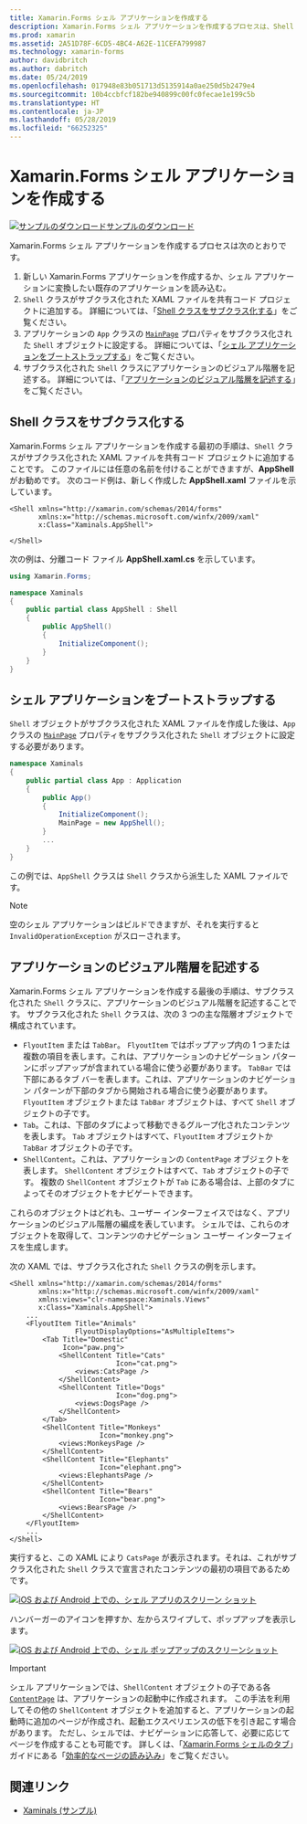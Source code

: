 ```yaml
---
title: Xamarin.Forms シェル アプリケーションを作成する
description: Xamarin.Forms シェル アプリケーションを作成するプロセスは、Shell クラスがサブクラス化された XAML ファイルを作成し、アプリケーションの App クラスの MainPage プロパティをサブクラス化した Shell オブジェクトに設定した後、サブクラス化した Shell クラスにアプリケーションのビジュアル階層を記述することです。
ms.prod: xamarin
ms.assetid: 2A51D78F-6CD5-4BC4-A62E-11CEFA799987
ms.technology: xamarin-forms
author: davidbritch
ms.author: dabritch
ms.date: 05/24/2019
ms.openlocfilehash: 017948e83b051713d5135914a0ae250d5b2479e4
ms.sourcegitcommit: 10b4ccbfcf182be940899c00fc0fecae1e199c5b
ms.translationtype: HT
ms.contentlocale: ja-JP
ms.lasthandoff: 05/28/2019
ms.locfileid: "66252325"
---
```

# <a name="create-a-xamarinforms-shell-application"></a>Xamarin.Forms シェル アプリケーションを作成する

[![サンプルのダウンロード](~/media/shared/download.png)サンプルのダウンロード](https://github.com/xamarin/xamarin-forms-samples/tree/master/UserInterface/Xaminals/)

Xamarin.Forms シェル アプリケーションを作成するプロセスは次のとおりです。

1. 新しい Xamarin.Forms アプリケーションを作成するか、シェル アプリケーションに変換したい既存のアプリケーションを読み込む。
1. `Shell` クラスがサブクラス化された XAML ファイルを共有コード プロジェクトに追加する。 詳細については、「[Shell クラスをサブクラス化する](#subclass-the-shell-class)」をご覧ください。
1. アプリケーションの `App` クラスの [`MainPage`](xref:Xamarin.Forms.Application.MainPage) プロパティをサブクラス化された `Shell` オブジェクトに設定する。 詳細については、「[シェル アプリケーションをブートストラップする](#bootstrap-the-shell-application)」をご覧ください。
1. サブクラス化された `Shell` クラスにアプリケーションのビジュアル階層を記述する。 詳細については、「[アプリケーションのビジュアル階層を記述する](#describe-the-visual-hierarchy-of-the-application)」をご覧ください。

## <a name="subclass-the-shell-class"></a>Shell クラスをサブクラス化する

Xamarin.Forms シェル アプリケーションを作成する最初の手順は、`Shell` クラスがサブクラス化された XAML ファイルを共有コード プロジェクトに追加することです。 このファイルには任意の名前を付けることができますが、**AppShell** がお勧めです。 次のコード例は、新しく作成した **AppShell.xaml** ファイルを示しています。

```xaml
<Shell xmlns="http://xamarin.com/schemas/2014/forms"
       xmlns:x="http://schemas.microsoft.com/winfx/2009/xaml"
       x:Class="Xaminals.AppShell">

</Shell>
```

次の例は、分離コード ファイル **AppShell.xaml.cs** を示しています。

```csharp
using Xamarin.Forms;

namespace Xaminals
{
    public partial class AppShell : Shell
    {
        public AppShell()
        {
            InitializeComponent();
        }
    }
}
```

## <a name="bootstrap-the-shell-application"></a>シェル アプリケーションをブートストラップする

`Shell` オブジェクトがサブクラス化された XAML ファイルを作成した後は、`App` クラスの [`MainPage`](xref:Xamarin.Forms.Application.MainPage) プロパティをサブクラス化された `Shell` オブジェクトに設定する必要があります。

```csharp
namespace Xaminals
{
    public partial class App : Application
    {
        public App()
        {
            InitializeComponent();
            MainPage = new AppShell();
        }
        ...
    }
}
```

この例では、`AppShell` クラスは `Shell` クラスから派生した XAML ファイルです。

> [!NOTE]
> 空のシェル アプリケーションはビルドできますが、それを実行すると `InvalidOperationException` がスローされます。

## <a name="describe-the-visual-hierarchy-of-the-application"></a>アプリケーションのビジュアル階層を記述する

Xamarin.Forms シェル アプリケーションを作成する最後の手順は、サブクラス化された `Shell` クラスに、アプリケーションのビジュアル階層を記述することです。 サブクラス化された `Shell` クラスは、次の 3 つの主な階層オブジェクトで構成されています。

- `FlyoutItem` または `TabBar`。 `FlyoutItem` ではポップアップ内の 1 つまたは複数の項目を表します。これは、アプリケーションのナビゲーション パターンにポップアップが含まれている場合に使う必要があります。 `TabBar` では下部にあるタブ バーを表します。これは、アプリケーションのナビゲーション パターンが下部のタブから開始される場合に使う必要があります。 `FlyoutItem` オブジェクトまたは `TabBar` オブジェクトは、すべて `Shell` オブジェクトの子です。
- `Tab`。これは、下部のタブによって移動できるグループ化されたコンテンツを表します。 `Tab` オブジェクトはすべて、`FlyoutItem` オブジェクトか `TabBar` オブジェクトの子です。
- `ShellContent`。これは、アプリケーションの `ContentPage` オブジェクトを表します。 `ShellContent` オブジェクトはすべて、`Tab` オブジェクトの子です。 複数の `ShellContent` オブジェクトが `Tab` にある場合は、上部のタブによってそのオブジェクトをナビゲートできます。

これらのオブジェクトはどれも、ユーザー インターフェイスではなく、アプリケーションのビジュアル階層の編成を表しています。 シェルでは、これらのオブジェクトを取得して、コンテンツのナビゲーション ユーザー インターフェイスを生成します。

次の XAML では、サブクラス化された `Shell` クラスの例を示します。

```xaml
<Shell xmlns="http://xamarin.com/schemas/2014/forms"
       xmlns:x="http://schemas.microsoft.com/winfx/2009/xaml"
       xmlns:views="clr-namespace:Xaminals.Views"
       x:Class="Xaminals.AppShell">
    ...
    <FlyoutItem Title="Animals"
                FlyoutDisplayOptions="AsMultipleItems">
        <Tab Title="Domestic"
             Icon="paw.png">
            <ShellContent Title="Cats"
                          Icon="cat.png">
                <views:CatsPage />
            </ShellContent>
            <ShellContent Title="Dogs"
                          Icon="dog.png">
                <views:DogsPage />
            </ShellContent>
        </Tab>
        <ShellContent Title="Monkeys"
                      Icon="monkey.png">
            <views:MonkeysPage />
        </ShellContent>
        <ShellContent Title="Elephants"
                      Icon="elephant.png">  
            <views:ElephantsPage />
        </ShellContent>
        <ShellContent Title="Bears"
                      Icon="bear.png">
            <views:BearsPage />
        </ShellContent>
    </FlyoutItem>
    ...
</Shell>
```

実行すると、この XAML により `CatsPage` が表示されます。それは、これがサブクラス化された `Shell` クラスで宣言されたコンテンツの最初の項目であるためです。

[![iOS および Android 上での、シェル アプリのスクリーン ショット](create-images/cats.png "シェル アプリ")](create-images/cats-large.png#lightbox "シェル アプリ")

ハンバーガーのアイコンを押すか、左からスワイプして、ポップアップを表示します。

[![iOS および Android 上での、シェル ポップアップのスクリーンショット](create-images/flyout-reduced.png "シェル ポップアップ")](create-images/flyout-reduced-large.png#lightbox "シェル ポップアップ")

> [!IMPORTANT]
> シェル アプリケーションでは、`ShellContent` オブジェクトの子である各 [`ContentPage`](xref:Xamarin.Forms.ContentPage) は、アプリケーションの起動中に作成されます。 この手法を利用してその他の `ShellContent` オブジェクトを追加すると、アプリケーションの起動時に追加のページが作成され、起動エクスペリエンスの低下を引き起こす場合があります。 ただし、シェルでは、ナビゲーションに応答して、必要に応じてページを作成することも可能です。 詳しくは、「[Xamarin.Forms シェルのタブ](tabs.md)」ガイドにある「[効率的なページの読み込み](tabs.md#efficient-page-loading)」をご覧ください。

## <a name="related-links"></a>関連リンク

- [Xaminals (サンプル)](https://github.com/xamarin/xamarin-forms-samples/tree/master/UserInterface/Xaminals/)
